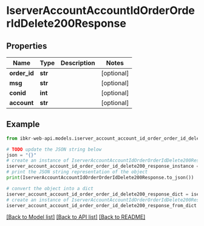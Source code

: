 # IserverAccountAccountIdOrderOrderIdDelete200Response


## Properties

Name | Type | Description | Notes
------------ | ------------- | ------------- | -------------
**order_id** | **str** |  | [optional] 
**msg** | **str** |  | [optional] 
**conid** | **int** |  | [optional] 
**account** | **str** |  | [optional] 

## Example

```python
from ibkr-web-api.models.iserver_account_account_id_order_order_id_delete200_response import IserverAccountAccountIdOrderOrderIdDelete200Response

# TODO update the JSON string below
json = "{}"
# create an instance of IserverAccountAccountIdOrderOrderIdDelete200Response from a JSON string
iserver_account_account_id_order_order_id_delete200_response_instance = IserverAccountAccountIdOrderOrderIdDelete200Response.from_json(json)
# print the JSON string representation of the object
print(IserverAccountAccountIdOrderOrderIdDelete200Response.to_json())

# convert the object into a dict
iserver_account_account_id_order_order_id_delete200_response_dict = iserver_account_account_id_order_order_id_delete200_response_instance.to_dict()
# create an instance of IserverAccountAccountIdOrderOrderIdDelete200Response from a dict
iserver_account_account_id_order_order_id_delete200_response_from_dict = IserverAccountAccountIdOrderOrderIdDelete200Response.from_dict(iserver_account_account_id_order_order_id_delete200_response_dict)
```
[[Back to Model list]](../README.md#documentation-for-models) [[Back to API list]](../README.md#documentation-for-api-endpoints) [[Back to README]](../README.md)



